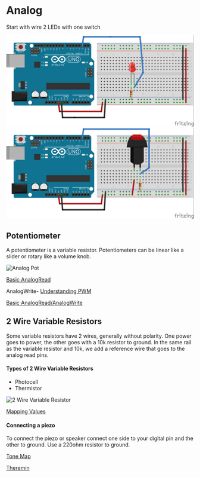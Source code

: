 # Analog

Start with wire 2 LEDs with one switch

![Basic Arduino LED](../BreadboardExamples/basicLEDArduino_bb.jpg)
![Basic Switch](../BreadboardExamples/switch_bb.jpg)


## Potentiometer

A potentiometer is a variable resistor. Potentiometers can be linear like a slider or rotary like a volume knob.

![Analog Pot](https://github.com/zevenrodriguez/CIM542-642/blob/master/BreadboardExamples/analogpot_bb.jpg)

[Basic AnalogRead](https://github.com/zevenrodriguez/CIM542-642/blob/master/arduino/analogRead.ino)

AnalogWrite- [Understanding PWM](https://www.arduino.cc/en/Tutorial/PWM)

[Basic AnalogRead/AnalogWrite](../BreadboardExamples/analogReadInOut.ino)

## 2 Wire Variable Resistors

Some variable resistors have 2 wires, generally without polarity. One power goes to power, the other goes with a 10k resistor to ground. In the same rail as the variable resistor and 10k, we add a reference wire that goes to the analog read pins.

#### Types of 2 Wire Variable Resistors

* Photocell
* Thermistor

![2 Wire Variable Resistor](https://github.com/zevenrodriguez/CIM542-642/blob/master/BreadboardExamples/analog2wire_bb.jpg)

[Mapping Values](https://github.com/zevenrodriguez/CIM542-642/blob/master/arduino/map/map.ino)

#### Connecting a piezo
To connect the piezo or speaker connect one side to your digital pin and the other to ground. Use a 220ohm resistor to ground.

[Tone Map](https://github.com/zevenrodriguez/CIM542-642/blob/master/arduino/toneMap/toneMap.ino)

[Theremin](https://github.com/zevenrodriguez/CIM542-642/blob/master/arduino/theremin/theremin.ino)
